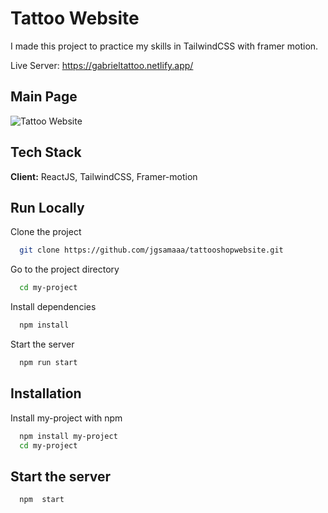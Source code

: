 # Tattoo Website

I made this project to practice my skills in TailwindCSS with framer motion.

Live Server: https://gabrieltattoo.netlify.app/

## Main Page

![Tattoo Website ](https://i.ibb.co/FHx6c1S/tattoobig.png)

## Tech Stack

**Client:** ReactJS, TailwindCSS, Framer-motion

## Run Locally

Clone the project

```bash
  git clone https://github.com/jgsamaaa/tattooshopwebsite.git
```

Go to the project directory

```bash
  cd my-project
```

Install dependencies

```bash
  npm install
```

Start the server

```bash
  npm run start
```

## Installation

Install my-project with npm

```bash
  npm install my-project
  cd my-project
```

## Start the server

```bash
  npm  start
```
